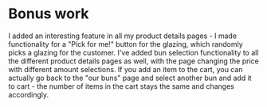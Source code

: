 # Bonus work

I added an interesting feature in all my product details pages - I made
functionality for a "Pick for me!" button for the glazing, which randomly picks
a glazing for the customer. I've added bun selection functionality to all the 
different product details pages as well, with the page changing the price with 
different amount selections. If you add an item to the cart, you can actually
go back to the "our buns" page and select another bun and add it to cart - the
number of items in the cart stays the same and changes accordingly.